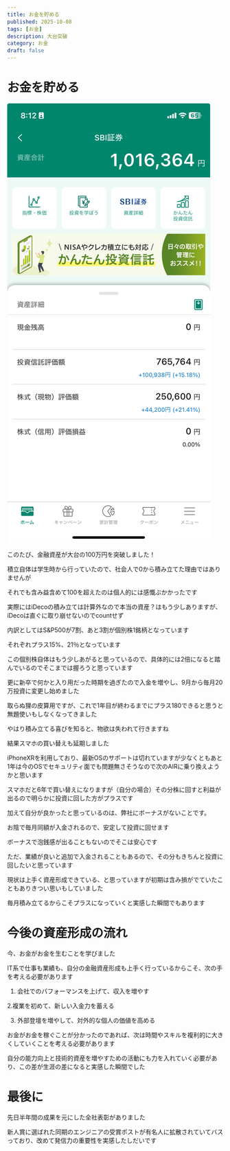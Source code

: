 ```yaml
--- 
title: お金を貯める
published: 2025-10-08
tags: [お金]
description: 大台突破
category: お金
draft: false
---
```


# お金を貯める

![三井住友カード Vpass](./media/三井住友カード%20Vpass.jpeg)

このたび、金融資産が大台の100万円を突破しました！

積立自体は学生時から行っていたので、社会人で0から積み立てた理由ではありませんが

それでも含み益含めて100を超えたのは個人的には感慨ぶかかったです

実際にはiDecoの積み立ては計算外なので本当の資産？はもう少しありますが、iDecoは直ぐに取り崩せないのでcountせず

内訳としてはS&P500が7割、あと3割が個別株1銘柄となっています

それぞれプラス15%、21％となっています

この個別株自体はもう少しあがると思っているので、具体的には2倍になると踏んでいるのでそこまでは握ろうと思っています

更に新卒で何かと入り用だった時期を過ぎたので入金を増やし、9月から毎月20万投資に変更し始めました

取らぬ狸の皮算用ですが、これで1年目が終わるまでにプラス180できると思うと無題使いもしなくなってきました

やはり積み立てる喜びを知ると、物欲は失われて行きますね

結果スマホの買い替えも延期しました

iPhoneXRを利用しており、最新OSのサポートは切れていますが少なくともあと1年は今のOSでセキュリティ面でも問題無さそうなので次のAIRに乗り換えようかと思います

スマホだと6年で買い替えになりますが（自分の場合）その分株に回すと利益が出るので明らかに投資に回した方がプラスです

加えて自分が良かったと思っているのは、弊社にボーナスがないことです。

お陰で毎月同額が入金されるので、安定して投資に回せます

ボーナスで泡銭感が出ることもないのでそこは安心です

ただ、業績が良いと追加で入金されることもあるので、その分もきちんと投資に回したいと思っています

現状は上手く資産形成できている、と思っていますが初期は含み損がでていたこともありきつい思いもしていました

毎月積み立てるからこそプラスになっていくと実感した瞬間でもあります

# 今後の資産形成の流れ

今、お金がお金を生むことを学びました

IT系で仕事も業績も、自分の金融資産形成も上手く行っているからこそ、次の手を考える必要があります

1. 会社でのパフォーマンスを上げて、収入を増やす

2.複業を初めて、新しい入金力を蓄える

3. 外部登壇を増やして、対外的な個人の価値を高める

お金がお金を稼ぐことが分かったのであれば、次は時間やスキルを複利的に大きくしていくことを考える必要があります

自分の能力向上と技術的資産を増やすための活動にも力を入れていく必要があり、この差が生涯の差になると実感した瞬間でした

# 最後に

先日半年間の成果を元にした全社表彰がありました

新人賞に選ばれた同期のエンジニアの受賞ポストが有名人に拡散されていてバスっており、改めて発信力の重要性を実感したしだいです


